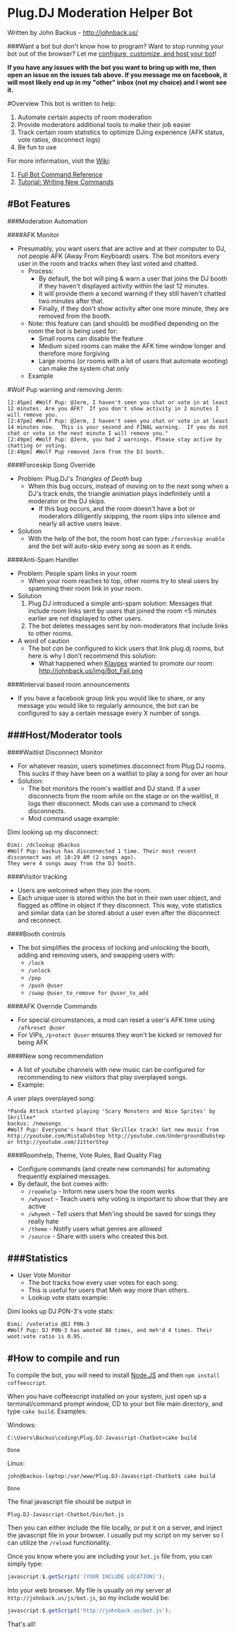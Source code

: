 Plug.DJ Moderation Helper Bot
==========================
Written by John Backus - http://johnback.us/

###Want a bot but don't know how to program? Want to stop running your bot out of the browser?  Let me [configure, customize, and host your bot](http://signup.plugdjbots.com/)!

**If you have any issues with the bot you want to bring up with me, then open an issue on the issues tab above.  If you message me on facebook, it will most likely end up in my "other" inbox (not my choice) and I wont see it.**

#Overview
This bot is written to help:

1. Automate certain aspects of room moderation
2. Provide moderators additional tools to make their job easier
3. Track certain room statistics to optimize DJing experience (AFK status, vote ratios, disconnect logs)
4. Be fun to use

For more information, visit the [Wiki](https://github.com/backus/Plug.DJ-Javascript-Chatbot/wiki):

1. [Full Bot Command Reference](https://github.com/backus/Plug.DJ-Javascript-Chatbot/wiki/Bot-Commands-Overview)
2. [Tutorial: Writing New Commands](https://github.com/backus/Plug.DJ-Javascript-Chatbot/wiki/Tutorial:-Writing-New-Commands)

#Bot Features
--------------
###Moderation Automation

####AFK Monitor
* Presumably, you want users that are active and at their computer to DJ, not people AFK (Away From Keyboard) users.  The bot monitors every user in the room and tracks when they last voted and chatted.
  * Process:
    * By default, the bot will ping & warn a user that joins the DJ booth if they haven't displayed activity within the last 12 minutes.
    * It will provide them a second warning if they still haven't chatted two minutes after that.
    * Finally, if they don't show activity after one more minute, they are removed from the booth.
  * Note: this feature can (and should) be modified depending on the room the bot is being used for:
    * Small rooms can disable the feature
    * Medium sized rooms can make the AFK time window longer and therefore more forgiving
    * Large rooms (or rooms with a lot of users that automate wooting) can make the system chat only
  * Example

\#Wolf Pup warning and removing Jerm:

    [2:45pm] #Wolf Pup: @Jerm, I haven't seen you chat or vote in at least 12 minutes. Are you AFK?  If you don't show activity in 2 minutes I will remove you.
    [2:47pm] #Wolf Pup: @Jerm, I haven't seen you chat or vote in at least 14 minutes now.  This is your second and FINAL warning.  If you do not chat or vote in the next minute I will remove you."
    [2:49pm] #Wolf Pup: @Jerm, you had 2 warnings. Please stay active by chatting or voting.
    [2:49pm] #Wolf Pup removed Jerm from the DJ booth.
    
####Forceskip Song Override
* Problem: Plug.DJ's _Triangles of Death_ bug
  * When this bug occurs, instead of moving on to the next song when a DJ's track ends, the triangle animation plays indefinitely until a moderator or the DJ skips.
    * If this bug occurs, and the room doesn't have a bot or moderators dilligently skipping, the room slips into silence and nearly all active users leave.
* Solution
  * With the help of the bot, the room host can type: `/forceskip enable` and the bot will auto-skip every song as soon as it ends.

####Anti-Spam Handler
* Problem: People spam links in your room
  * When your room reaches to top, other rooms try to steal users by spamming their room link in your room.
* Solution
  1. Plug.DJ introduced a simple anti-spam solution: Messages that include room links sent by users that joined the room <5 minutes earlier are not displayed to other users.
  2. The bot deletes messages sent by non-moderators that include links to other rooms.
* A word of caution
  * The bot *can* be configured to kick users that link plug.dj rooms, but here is why I don't recommend this solution:
    * What happened when [Klaypex](https://www.facebook.com/Klaypex) wanted to promote our room: http://johnback.us/img/Bot_Fail.png

####Interval based room announcements
* If you have a facebook group link you would like to share, or any message you would like to regularly announce, the bot can be configured to say a certain message every X number of songs.

###Host/Moderator tools
------------------------
####Waitlist Disconnect Monitor
* For whatever reason, users sometimes disconnect from Plug.DJ rooms.  This sucks if they have been on a waitlist to play a song for over an hour 
* Solution:
  * The bot monitors the room's waitlist and DJ stand.  If a user disconnects from the room while on the stage or on the waitlist, it logs their disconnect.  Mods can use a command to check disconnects.
  * Mod command usage example:
    
Dimi looking up my disconnect:

    Ɖimi: /dclookup @backus
    #Wolf Pup: backus has disconnected 1 time. Their most recent disconnect was at 10:29 AM (2 songs ago). 
    They were 4 songs away from the DJ booth.
    

####Visitor tracking
* Users are welcomed when they join the room.
* Each unique user is stored within the bot in their own user object, and flagged as offline in object if they disconnect. This way, vote statistics and similar data can be stored about a user even after the disconnect and reconnect.


####Booth controls
* The bot simplifies the process of locking and unlocking the booth, adding and removing users, and swapping users with:
  * `/lock`
  * `/unlock`
  * `/pop`
  * `/push @user`
  * `/swap @user_to_remove for @user_to_add`


####AFK Override Commands
* For special circumstances, a mod can reset a user's AFK time using `/afkreset @user`
* For VIPs, `/protect @user` ensures they won't be kicked or removed for being AFK


####New song recommendation
* A list of youtube channels with new music can be configured for recommending to new visitors that play overplayed songs.
* Example:

A user plays overplayed song:

    *Panda Attack started playing 'Scary Monsters and Nice Sprites' by Skrillex*
    backus: /newsongs
    #Wolf Pup: Everyone's heard that Skrillex track! Get new music from http://youtube.com/MistaDubstep http://youtube.com/UndergroundDubstep or http://youtube.com/JitterStep

####Roomhelp, Theme, Vote Rules, Bad Quality Flag
* Configure commands (and create new commands) for automating frequently explained messages.
* By default, the bot comes with:
  * `/roomhelp` - Inform new users how the room works
  * `/whywoot` - Teach users why voting is important to show that they are active
  * `/whymeh` - Tell users that Meh'ing should be saved for songs they really hate
  * `/theme` - Notify users what genres are allowed
  * `/source` - Share with users who created this bot.

###Statistics
----------------
* User Vote Monitor
  * The bot tracks how every user votes for each song.
  * This is useful for users that Meh way more than others.
  * Lookup vote stats example:

Dimi looks up DJ P0N-3's vote stats:

    Ɖimi: /voteratio @DJ P0N-3
    #Wolf Pup: DJ P0N-3 has wooted 88 times, and meh'd 4 times. Their woot:vote ratio is 0.95.
    

#How to compile and run
------------------------------
To compile the bot, you will need to install [Node.JS](http://nodejs.org/) and then `npm install coffeescript`.

When you have coffeescript installed on your system, just open up a terminal/command prompt window, CD to your bot file main directory, and type `cake build`.  Examples:

Windows:

```console
C:\Users\Backus\coding\Plug.DJ-Javascript-Chatbot>cake build

Done
```

Linux:

```console
john@backus-laptop:/var/www/Plug.DJ-Javascript-Chatbot$ cake build

Done
```

The final javascript file should be output in 

    Plug.DJ-Javascript-Chatbot/bin/bot.js

Then you can either include the file locally, or put it on a server, and inject the javascript file in your browser.  I usually put my script on my server so I can utilize the `/reload` functionality.

Once you know where you are including your `bot.js` file from, you can simply type:

```Javascript
javascript:$.getScript('[YOUR INCLUDE LOCATION]');
```

Into your web browser.  My file is usually on my server at `http://johnback.us/js/bot.js`, so my include would be:

```Javascript
javascript:$.getScript('http://johnback.us/bot.js');
```

That's all!
